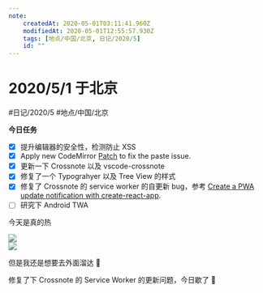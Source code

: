 ```yaml
---
note:
    createdAt: 2020-05-01T03:11:41.960Z
    modifiedAt: 2020-05-01T12:55:57.930Z
    tags: [地点/中国/北京, 日记/2020/5]
    id: ""
---
```

# 2020/5/1 于北京
#日记/2020/5 #地点/中国/北京 

<!-- @crossnote.comment "id":"4c3b6a36-a255-420e-8fcd-08ccc0be332f" -->  
**今日任务**
* [x] 提升编辑器的安全性，检测防止 XSS
* [x] Apply new CodeMirror [Patch](https://github.com/codemirror/CodeMirror/commit/c41dec13675da74fb575006a502d7daee6abdafe) to fix the paste issue.
* [x] 更新一下 Crossnote 以及 vscode-crossnote
* [x] 修复了一个 Typograhyer  以及 Tree View 的样式 
* [x] 修复了 Crossnote 的 service worker 的自更新 bug，参考 [Create a PWA update notification with create-react-app](https://felixgerschau.com/create-a-pwa-update-notification-with-create-react-app).
* [ ] 研究下 Android TWA

<!-- @timer "date":"Fri May 01 2020 11:12:20 GMT+0800 (China Standard Time)" -->
今天是真的热

![](https://i.loli.net/2020/05/01/MXwtqeaTRbsfA4N.jpg)  
![](https://i.loli.net/2020/05/01/h6ZyzfdbOVTaIlw.jpg)  
<!-- @timer "date":"Fri May 01 2020 17:20:35 GMT+0800 (China Standard Time)" -->
但是我还是想要去外面溜达 :full_moon_with_face: 
<!-- @timer "date":"Fri May 01 2020 20:55:22 GMT+0800 (China Standard Time)" -->
修复了下 Crossnote 的 Service Worker 的更新问题，今日歇了 :full_moon_with_face: 



